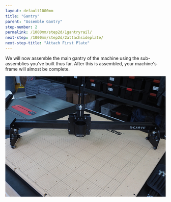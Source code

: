 ```yaml
---
layout: default1000mm
title: "Gantry"
parent: "Assemble Gantry"
step-number: 2
permalink: /1000mm/step2d/1gantryrail/
next-step: /1000mm/step2d/2attachsideplate/
next-step-title: "Attach First Plate"
---
```

We will now assemble the main gantry of the machine using the sub-assemblies you've built thus far. After this is assembled, your machine's frame will almost be complete.

<img src="../../step2/photo/P4210454jpg18.jpg">